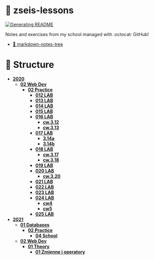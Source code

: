 # 📖 zseis-lessons
[![Generating README](https://github.com/konhi/zseis-lessons/actions/workflows/node.js.yml/badge.svg)](https://github.com/konhi/zseis-lessons/actions/workflows/node.js.yml)

Notes and exercises from my school managed with :octocat: GitHub!

- [🌳 markdown-notes-tree](https://github.com/mistermicheels/markdown-notes-tree)
# 🌳 Structure

<!-- tree generated by markdown-notes-tree starts here -->

- [**2020**](2020)
    - [**02 Web Dev**](<2020/02 Web Dev>)
        - [**02 Practice**](<2020/02 Web Dev/02 Practice>)
            - [**012 LAB**](<2020/02 Web Dev/02 Practice/012 LAB>)
            - [**013 LAB**](<2020/02 Web Dev/02 Practice/013 LAB>)
            - [**014 LAB**](<2020/02 Web Dev/02 Practice/014 LAB>)
            - [**015 LAB**](<2020/02 Web Dev/02 Practice/015 LAB>)
            - [**016 LAB**](<2020/02 Web Dev/02 Practice/016 LAB>)
                - [**cw.3.12**](<2020/02 Web Dev/02 Practice/016 LAB/cw.3.12>)
                - [**cw.3.13**](<2020/02 Web Dev/02 Practice/016 LAB/cw.3.13>)
            - [**017 LAB**](<2020/02 Web Dev/02 Practice/017 LAB>)
                - [**3.14a**](<2020/02 Web Dev/02 Practice/017 LAB/3.14a>)
                - [**3.14b**](<2020/02 Web Dev/02 Practice/017 LAB/3.14b>)
            - [**018 LAB**](<2020/02 Web Dev/02 Practice/018 LAB>)
                - [**cw.3.17**](<2020/02 Web Dev/02 Practice/018 LAB/cw.3.17>)
                - [**cw.3.18**](<2020/02 Web Dev/02 Practice/018 LAB/cw.3.18>)
            - [**019 LAB**](<2020/02 Web Dev/02 Practice/019 LAB>)
            - [**020 LAB**](<2020/02 Web Dev/02 Practice/020 LAB>)
                - [**cw.3.20**](<2020/02 Web Dev/02 Practice/020 LAB/cw.3.20>)
            - [**021 LAB**](<2020/02 Web Dev/02 Practice/021 LAB>)
            - [**022 LAB**](<2020/02 Web Dev/02 Practice/022 LAB>)
            - [**023 LAB**](<2020/02 Web Dev/02 Practice/023 LAB>)
            - [**024 LAB**](<2020/02 Web Dev/02 Practice/024 LAB>)
                - [**cw4**](<2020/02 Web Dev/02 Practice/024 LAB/cw4>)
                - [**cw5**](<2020/02 Web Dev/02 Practice/024 LAB/cw5>)
            - [**025 LAB**](<2020/02 Web Dev/02 Practice/025 LAB>)
- [**2021**](2021)
    - [**01 Databases**](<2021/01 Databases>)
        - [**02 Practice**](<2021/01 Databases/02 Practice>)
            - [**04 School**](<2021/01 Databases/02 Practice/04 School>)
    - [**02 Web Dev**](<2021/02 Web Dev>)
        - [**01 Theory**](<2021/02 Web Dev/01 Theory>)
            - [**01 Zmienne i operatory**](<2021/02 Web Dev/01 Theory/01 Zmienne i operatory>)

<!-- tree generated by markdown-notes-tree ends here -->
